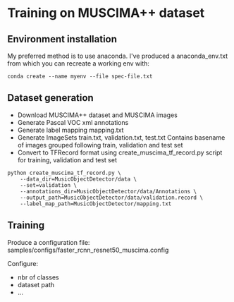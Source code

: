 
# Training on MUSCIMA++ dataset

## Environment installation

My preferred method is to use anaconda.
I've produced a anaconda_env.txt from which you can recreate a working env with:

```
conda create --name myenv --file spec-file.txt
```

## Dataset generation

* Download MUSCIMA++ dataset and MUSCIMA images
* Generate Pascal VOC xml annotations
* Generate label mapping mapping.txt
* Generate ImageSets train.txt, validation.txt, test.txt
  Contains basename of images grouped following train, validation and test set
* Convert to TFRecord format using create_muscima_tf_record.py script for training, validation and test set

```
python create_muscima_tf_record.py \
    --data_dir=MusicObjectDetector/data \
    --set=validation \
    --annotations_dir=MusicObjectDetector/data/Annotations \
    --output_path=MusicObjectDetector/data/validation.record \
    --label_map_path=MusicObjectDetector/mapping.txt
```

## Training

Produce a configuration file: samples/configs/faster_rcnn_resnet50_muscima.config

Configure:

* nbr of classes
* dataset path
* ...


